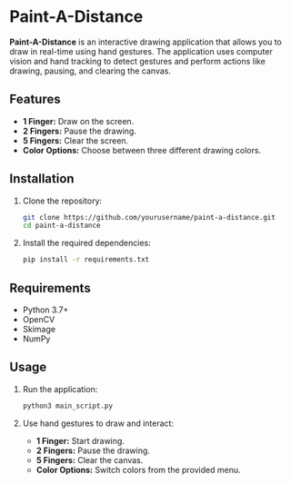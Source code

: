 # Paint-A-Distance

**Paint-A-Distance** is an interactive drawing application that allows you to draw in real-time using hand gestures. The application uses computer vision and hand tracking to detect gestures and perform actions like drawing, pausing, and clearing the canvas.

## Features

- **1 Finger:** Draw on the screen.
- **2 Fingers:** Pause the drawing.
- **5 Fingers:** Clear the screen.
- **Color Options:** Choose between three different drawing colors.

## Installation

1. Clone the repository:
   ```bash
   git clone https://github.com/yourusername/paint-a-distance.git
   cd paint-a-distance
   ```

2. Install the required dependencies:
   ```bash
   pip install -r requirements.txt
   ```

## Requirements

- Python 3.7+
- OpenCV
- Skimage
- NumPy

## Usage

1. Run the application:
   ```bash
   python3 main_script.py
   ```

2. Use hand gestures to draw and interact:
   - **1 Finger:** Start drawing.
   - **2 Fingers:** Pause the drawing.
   - **5 Fingers:** Clear the canvas.
   - **Color Options:** Switch colors from the provided menu.
